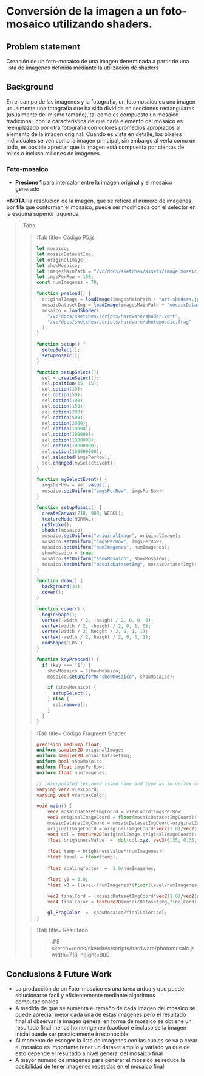 # Conversión de la imagen a un foto-mosaico utilizando shaders.

## Problem statement

Creación de un foto-mosaico de una imagen determinada a partir de una lista de imagenes definida mediante la utilización de shaders

## Background

En el campo de las imágenes y la fotografía, un fotomosaico es una imagen usualmente una fotografía que ha sido dividida en secciones rectangulares (usualmente del mismo tamaño), tal como es compuesto un mosaico tradicional, con la característica de que cada elemento del mosaico es reemplazado por otra fotografía con colores promedios apropiados al elemento de la imagen original. Cuando es vista en detalle, los píxeles individuales se ven como la imagen principal, sin embargo al verla como un todo, es posible apreciar que la imagen está compuesta por cientos de miles o incluso millones de imágenes.

### Foto-mosaico

<ul>
  <li><b>Presione 1 </b>para intercalar entre la imagen original y el mosaico generado</li>
</ul>

<b>*NOTA: </b> la resolucion de la imagen, que se refiere al numero de imagenes por fila que conforman el mosaico, puede ser modificada con el selector en la esquina superior izquierda

> :Tabs
> >:Tab title= Código P5.js
> > ```js
> > let mosaico;
> > let mosaicDatasetImg;
> > let originalImage;
> > let showMosaico;
> > let imagesMainPath = "/vc/docs/sketches/assets/image_mosaic/";
> > let imgsPerRow = 100;
> > const numImagenes = 70;
> > 
> > function preload() {
> >   originalImage = loadImage(imagesMainPath + "art-shaders.jpg");
> >   mosaicDatasetImg = loadImage(imagesMainPath + "mosaicDataset.jpg");
> >   mosaico = loadShader(
> >     "/vc/docs/sketches/scripts/hardware/shader.vert",
> >     "/vc/docs/sketches/scripts/hardware/photomosaic.frag"
> >   );
> > }
> > 
> > function setup() {
> >   setupSelect();
> >   setupMosaic();
> > }
> > 
> > function setupSelect(){
> >   sel = createSelect();
> >   sel.position(15, 15);
> >   sel.option(10);
> >   sel.option(50);
> >   sel.option(100);
> >   sel.option(150);
> >   sel.option(200);
> >   sel.option(500);
> >   sel.option(2000);
> >   sel.option(10000);
> >   sel.option(100000);
> >   sel.option(1000000);
> >   sel.option(10000000);
> >   sel.option(100000000);
> >   sel.selected(imgsPerRow);
> >   sel.changed(mySelectEvent);
> > }
> > 
> > function mySelectEvent() {
> >   imgsPerRow = sel.value();
> >   mosaico.setUniform("imgsPerRow", imgsPerRow);
> > }
> > 
> > function setupMosaic() {
> >   createCanvas(718, 900, WEBGL);
> >   textureMode(NORMAL);
> >   noStroke();
> >   shader(mosaico);
> >   mosaico.setUniform("originalImage", originalImage);
> >   mosaico.setUniform("imgsPerRow", imgsPerRow);
> >   mosaico.setUniform("numImagenes", numImagenes);
> >   showMosaico = true;
> >   mosaico.setUniform("showMosaico", showMosaico);
> >   mosaico.setUniform("mosaicDatasetImg", mosaicDatasetImg);
> > }
> > 
> > function draw() {
> >   background(33);
> >   cover();
> > }
> > 
> > function cover() {
> >   beginShape();
> >   vertex(-width / 2, -height / 2, 0, 0, 0);
> >   vertex(width / 2, -height / 2, 0, 1, 0);
> >   vertex(width / 2, height / 2, 0, 1, 1);
> >   vertex(-width / 2, height / 2, 0, 0, 1);
> >   endShape(CLOSE);
> > }
> > 
> > function keyPressed() {
> >   if (key === "1") {
> >     showMosaico = !showMosaico;
> >     mosaico.setUniform("showMosaico", showMosaico);
> > 
> >     if (showMosaico) {
> >       setupSelect();
> >     } else {
> >       sel.remove();
> >     }
> >   }
> > }
> > ```
>
> >:Tab title= Código Fragment Shader
> > ```glsl
> > precision mediump float;
> > uniform sampler2D originalImage;
> > uniform sampler2D mosaicDatasetImg;
> > uniform bool showMosaico;
> > uniform float imgsPerRow;
> > uniform float numImagenes;
> > 
> > // interpolated texcoord (same name and type as in vertex shader)
> > varying vec2 vTexCoord;
> > varying vec4 vVertexColor;
> > 
> > void main() {
> >     vec2 mosaicDatasetImgCoord = vTexCoord*imgsPerRow;
> >     vec2 originalImageCoord = floor(mosaicDatasetImgCoord);
> >     mosaicDatasetImgCoord = mosaicDatasetImgCoord-originalImageCoord;
> >     originalImageCoord = originalImageCoord*vec2(1.0)/vec2(imgsPerRow);
> >     vec4 col = texture2D(originalImage,originalImageCoord);
> >     float brightnessValue  =  dot(col.xyz, vec3(0.35, 0.35, 0.35));
> >     
> >     float temp = brightnessValue*(numImagenes);
> >     float level = floor(temp);
> >     
> >     float scalingfactor  =  1.0/numImagenes;
> > 
> >     float y0 = 0.0;
> >     float x0 = (level-(numImagenes*(floor(level/numImagenes))))*scalingfactor;
> > 
> >     vec2 finalCord = (mosaicDatasetImgCoord*vec2(1.0)/vec2(numImagenes,1))+vec2(x0,y0);
> >     vec4 finalColor = texture2D(mosaicDatasetImg,finalCord);
> > 
> >     gl_FragColor  =  showMosaico?finalColor:col;
> > }
> > ```
>
> >:Tab title= Resultado
> > > :P5 sketch=/docs/sketches/scripts/hardware/photomosaic.js width=718, height=900

## Conclusions & Future Work

<ul>
  <li>La producción de un Foto-mosaico es una tarea ardua y que puede solucionarse facil y eficientemente mediante algoritmos computacionales</li>
  <li>A medida de que se aumenta el tamaño de cada imagen del mosaico se puede apreciar mejor cada una de estas imagenes pero el resultado final al observar la imagen general en forma de mosaico se obtiene un resultado final menos homomgeneo (caotico) e incluso se la imagen inicial puede ser practicamente irreconocible</li>
  <li>Al momento de escoger la lista de imagenes con las cuales se va a crear el mosaico es importante tener un dataset amplio y variado ya que de esto depende el resultado a nivel general del mosaico final</li>
  <li>A mayor numero de imagenes para generar el mosaico se reduce la posibilidad de tener imagenes repetidas en el mosaico final</li>
</ul>
